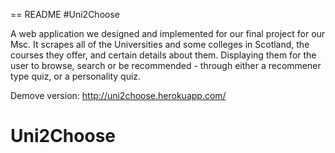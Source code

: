 == README
#Uni2Choose

A web application we designed and implemented for our final project for our Msc. It scrapes all of the Universities and some colleges in Scotland, the courses they offer, and certain details about them. Displaying them for the user to browse, search or be recommended - through either a recommener type quiz, or a personality quiz. 

Demove version: http://uni2choose.herokuapp.com/

# Uni2Choose
